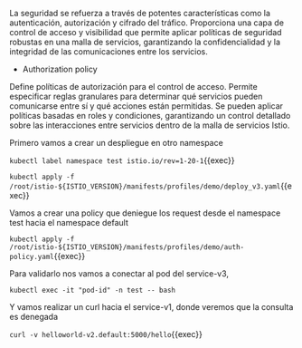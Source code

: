 La seguridad se refuerza a través de potentes características como la autenticación, autorización y cifrado del tráfico. Proporciona una capa de control de acceso y visibilidad que permite aplicar políticas de seguridad robustas en una malla de servicios, garantizando la confidencialidad y la integridad de las comunicaciones entre los servicios.


- Authorization policy

 Define políticas de autorización para el control de acceso. Permite especificar reglas granulares para determinar qué servicios pueden comunicarse entre sí y qué acciones están permitidas. Se pueden aplicar políticas basadas en roles y condiciones, garantizando un control detallado sobre las interacciones entre servicios dentro de la malla de servicios Istio.

Primero vamos a crear un despliegue en otro namespace

`kubectl label namespace test istio.io/rev=1-20-1`{{exec}}

`kubectl apply -f /root/istio-${ISTIO_VERSION}/manifests/profiles/demo/deploy_v3.yaml`{{exec}}

 Vamos a crear una policy que deniegue los request desde el namespace test hacia el namespace default

 `kubectl apply -f /root/istio-${ISTIO_VERSION}/manifests/profiles/demo/auth-policy.yaml`{{exec}}

 Para validarlo nos vamos a conectar al pod del service-v3,

```
kubectl exec -it "pod-id" -n test -- bash
```
Y vamos realizar un curl hacia el service-v1, donde veremos que la consulta es denegada

 `curl -v helloworld-v2.default:5000/hello`{{exec}}
